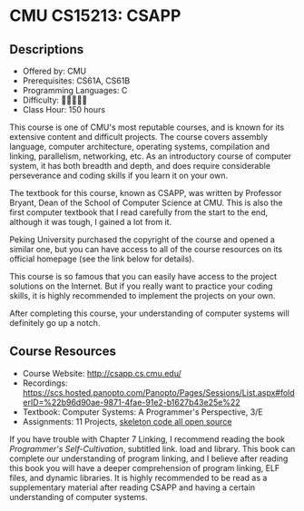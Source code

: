 # CMU CS15213: CSAPP

## Descriptions

- Offered by: CMU
- Prerequisites: CS61A, CS61B
- Programming Languages: C
- Difficulty: 🌟🌟🌟🌟🌟
- Class Hour: 150 hours

This course is one of CMU's most reputable courses, and is known for its extensive content and difficult projects. The course covers assembly language, computer architecture, operating systems, compilation and linking, parallelism, networking, etc. As an introductory course of computer system, it has both breadth and depth, and does require considerable perseverance and coding skills if you learn it on your own.

The textbook for this course, known as CSAPP, was written by Professor Bryant, Dean of the School of Computer Science at CMU. This is also the first computer textbook that I read carefully from the start to the end, although it was tough, I gained a lot from it.

Peking University purchased the copyright of the course and opened a similar one, but you can have access to all of the course resources on its official homepage (see the link below for details).

This course is so famous that you can easily have access to the project solutions on the Internet. But if you really want to practice your coding skills, it is highly recommended to implement the projects on your own.

After completing this course, your understanding of computer systems will definitely go up a notch.

## Course Resources

- Course Website: <http://csapp.cs.cmu.edu/>
- Recordings: <https://scs.hosted.panopto.com/Panopto/Pages/Sessions/List.aspx#folderID=%22b96d90ae-9871-4fae-91e2-b1627b43e25e%22>
- Textbook: Computer Systems: A Programmer's Perspective, 3/E
- Assignments: 11 Projects, [skeleton code all open source](http://csapp.cs.cmu.edu/3e/labs.html)

 If you have trouble with Chapter 7 Linking, I recommend reading the book *Programmer's Self-Cultivation*, subtitled link. load and library. This book can complete our understanding of program linking, and I believe after reading this book you will have a deeper comprehension of program linking, ELF files, and dynamic libraries. It is highly recommended to be read as a supplementary material after reading CSAPP and having a certain understanding of computer systems.
